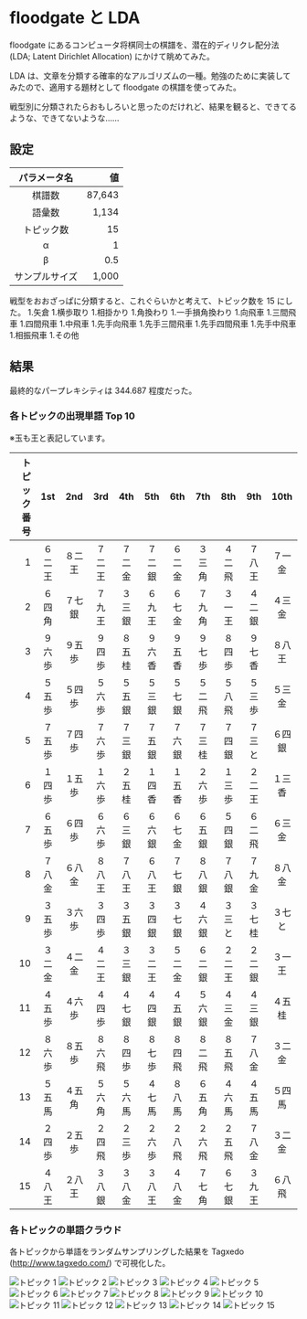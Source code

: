 
# floodgate と LDA

floodgate にあるコンピュータ将棋同士の棋譜を、潜在的ディリクレ配分法 (LDA; Latent Dirichlet Allocation) にかけて眺めてみた。

LDA は、文章を分類する確率的なアルゴリズムの一種。勉強のために実装してみたので、適用する題材として floodgate の棋譜を使ってみた。

戦型別に分類されたらおもしろいと思ったのだけれど、結果を観ると、できてるような、できてないような……

## 設定

| パラメータ名 | 値 |
|:--:|--:|
| 棋譜数 | 87,643 |
| 語彙数 | 1,134 |
| トピック数 | 15 |
| α | 1 |
| β | 0.5 |
| サンプルサイズ | 1,000 |

戦型をおおざっぱに分類すると、これぐらいかと考えて、トピック数を 15 にした。
1.矢倉
1.横歩取り
1.相掛かり
1.角換わり
1.一手損角換わり
1.向飛車
1.三間飛車
1.四間飛車
1.中飛車
1.先手向飛車
1.先手三間飛車
1.先手四間飛車
1.先手中飛車
1.相振飛車
1.その他

## 結果

最終的なパープレキシティは 344.687 程度だった。

### 各トピックの出現単語 Top 10

※玉も王と表記しています。

| トピック番号 | 1st | 2nd | 3rd | 4th | 5th | 6th | 7th | 8th | 9th | 10th |
|--:|:--:|:--:|:--:|:--:|:--:|:--:|:--:|:--:|:--:|:--:|
|  1 | ６二王 | ８二王 | ７二王 | ７二金 | ７二銀 | ６二金 | ３三角 | ４二飛 | ７八王 | ７一金 |
|  2 | ６四角 | ７七銀 | ７九王 | ３三銀 | ６九王 | ６七金 | ７九角 | ３一王 | ４二銀 | ４三金 |
|  3 | ９六歩 | ９五歩 | ９四歩 | ８五桂 | ９六香 | ９五香 | ９七歩 | ８四歩 | ９七香 | ８八王 |
|  4 | ５五歩 | ５四歩 | ５六歩 | ５五銀 | ５三銀 | ５七銀 | ５二飛 | ５八飛 | ５三歩 | ５三金 |
|  5 | ７五歩 | ７四歩 | ７六歩 | ７三銀 | ７五銀 | ７六銀 | ７三桂 | ７四銀 | ７三と | ６四銀 |
|  6 | １四歩 | １五歩 | １六歩 | ２五桂 | １四香 | １五香 | ２六歩 | １三歩 | ２二王 | １三香 |
|  7 | ６五歩 | ６四歩 | ６六歩 | ６三銀 | ６六銀 | ６七金 | ６五銀 | ５四銀 | ６二飛 | ６三金 |
|  8 | ７八金 | ６八金 | ８八王 | ７八王 | ６八王 | ７七銀 | ８八銀 | ７八銀 | ７九金 | ８八金 |
|  9 | ３五歩 | ３六歩 | ３四歩 | ３五銀 | ３四銀 | ３七銀 | ４六銀 | ３三と | ３七桂 | ３七と |
| 10 | ３二金 | ４二金 | ４二王 | ３三銀 | ３二王 | ５二金 | ６二銀 | ２二王 | ２二銀 | ３一王 |
| 11 | ４五歩 | ４六歩 | ４四歩 | ４七銀 | ４四銀 | ４五銀 | ５六銀 | ４三金 | ４三銀 | ４五桂 |
| 12 | ８六歩 | ８五歩 | ８六飛 | ８四歩 | ８七歩 | ８四飛 | ８二飛 | ８五飛 | ７八金 | ３二金 |
| 13 | ５五馬 | ４五角 | ５六角 | ５六馬 | ４七馬 | ８八馬 | ６五角 | ４六馬 | ４五馬 | ５四馬 |
| 14 | ２四歩 | ２五歩 | ２四飛 | ２三歩 | ２六歩 | ２八飛 | ２六飛 | ２五飛 | ７八金 | ３二金 |
| 15 | ４八王 | ２八王 | ３八銀 | ３八金 | ３八王 | ４八金 | ７七角 | ６七銀 | ３九王 | ６八飛 |

### 各トピックの単語クラウド

各トピックから単語をランダムサンプリングした結果を Tagxedo (http://www.tagxedo.com/) で可視化した。

![トピック 1](img/01.jpg "トピック 1")
![トピック 2](img/02.jpg "トピック 2")
![トピック 3](img/03.jpg "トピック 3")
![トピック 4](img/04.jpg "トピック 4")
![トピック 5](img/05.jpg "トピック 5")
![トピック 6](img/06.jpg "トピック 6")
![トピック 7](img/07.jpg "トピック 7")
![トピック 8](img/08.jpg "トピック 8")
![トピック 9](img/09.jpg "トピック 9")
![トピック 10](img/10.jpg "トピック 10")
![トピック 11](img/11.jpg "トピック 11")
![トピック 12](img/12.jpg "トピック 12")
![トピック 13](img/13.jpg "トピック 13")
![トピック 14](img/14.jpg "トピック 14")
![トピック 15](img/15.jpg "トピック 15")
